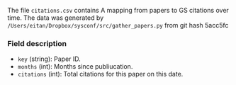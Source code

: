 The file `citations.csv` contains A mapping from papers to GS citations over time.
The data was generated by `/Users/eitan/Dropbox/sysconf/src/gather_papers.py` from git hash 5acc5fc


### Field description

  * `key` (string): Paper ID.
  * `months` (int): Months since publiucation.
  * `citations` (int): Total citations for this paper on this date.
